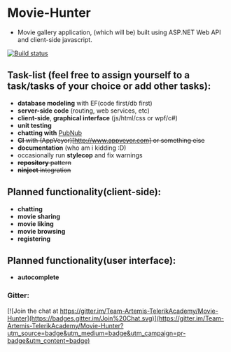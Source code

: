 # Movie-Hunter
+ Movie gallery application, (which will be) built using ASP.NET Web API and client-side javascript.

[![Build status](https://ci.appveyor.com/api/projects/status/t7di070vb4tl8ohk?svg=true)](https://ci.appveyor.com/project/KonstantinSimeonov/movie-hunter)

## Task-list (feel free to assign yourself to a task/tasks of your choice or add other tasks):
 + **database modeling** with EF(code first/db first)
 + **server-side code** (routing, web services, etc)
 + **client-side**, **graphical interface** (js/html/css or wpf/c#)
 + **unit testing**
 + **chatting with** [PubNub](https://www.pubnub.com/developers/tutorials/publish-subscribe/)
 + ~~**CI** with (AppVeyor)[http://www.appveyor.com] or something else~~
 + **documentation** (who am i kidding :D)
 + occasionally run **stylecop** and fix warnings
 + ~~**repository** pattern~~
 + ~~**ninject** integration~~

## Planned functionality(client-side):
 + **chatting**
 + **movie sharing**
 + **movie liking**
 + **movie browsing**
 + **registering**
 
## Planned functionality(user interface):
 + **autocomplete**

### Gitter:
[![Join the chat at https://gitter.im/Team-Artemis-TelerikAcademy/Movie-Hunter](https://badges.gitter.im/Join%20Chat.svg)](https://gitter.im/Team-Artemis-TelerikAcademy/Movie-Hunter?utm_source=badge&utm_medium=badge&utm_campaign=pr-badge&utm_content=badge)
